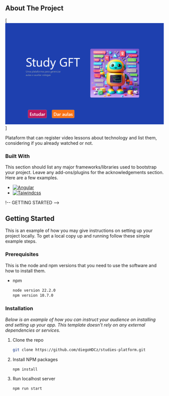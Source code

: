 <!-- ABOUT THE PROJECT -->
## About The Project

[![Product Name Screen Shot][product-screenshot]]

Plataform that can register video lessons about technology and list them, considering if you already watched or not.



### Built With

This section should list any major frameworks/libraries used to bootstrap your project. Leave any add-ons/plugins for the acknowledgements section. Here are a few examples.

* [![Angular][Angular.io]][Angular-url]
* [![Taiwindcss][TailwindCSS]][TailwindCSS-url]

!-- GETTING STARTED -->
## Getting Started

This is an example of how you may give instructions on setting up your project locally.
To get a local copy up and running follow these simple example steps.

### Prerequisites

This is the node and npm versions  that you need to use the software and how to install them.
* npm
  ```sh
  node version 22.2.0
  npm version 10.7.0
  ```

### Installation

_Below is an example of how you can instruct your audience on installing and setting up your app. This template doesn't rely on any external dependencies or services._


1. Clone the repo
   ```sh
   git clone https://github.com/diegoHDCz/studies-platform.git
   ```
2. Install NPM packages
   ```sh
   npm install
   ```
3. Run localhost server
   ```sh
   npm run start
   ```


<!-- MARKDOWN LINKS & IMAGES -->
<!-- https://www.markdownguide.org/basic-syntax/#reference-style-links -->

[linkedin-shield]: https://img.shields.io/badge/-LinkedIn-black.svg?style=for-the-badge&logo=linkedin&colorB=555
[linkedin-url]: https://linkedin.com/in/othneildrew
[product-screenshot]: public/screen.png

[Angular.io]: https://img.shields.io/badge/Angular-DD0031?style=for-the-badge&logo=angular&logoColor=white
[Angular-url]: https://angular.io/


[TailwindCSS]: https://img.shields.io/badge/tailwindcss-0F172A?&logo=tailwindcss
[TailwindCSS-url]: [https://getbootstrap.com](https://tailwindcss.com/)
